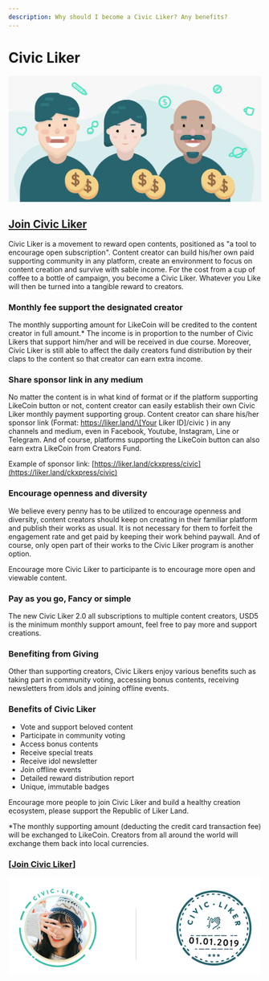 ```yaml
---
description: Why should I become a Civic Liker? Any benefits?
---
```


# Civic Liker

![](../../.gitbook/assets/likecoin_ad98_2point0-01.png)

## [**Join Civic Liker**](https://docs.like.co/user-guide/civic-liker/be-a-civic-liker)

Civic Liker is a movement to reward open contents, positioned as "a tool to encourage open subscription". Content creator can build his/her own paid supporting community in any platform, create an environment to focus on content creation and survive with sable income. For the cost from a cup of coffee to a bottle of campaign, you become a Civic Liker. Whatever you Like will then be turned into a tangible reward to creators.

### **Monthly fee support the designated creator**

The monthly supporting amount for LikeCoin will be credited to the content creator in full amount.\* The income is in proportion to the number of Civic Likers that support him/her and will be received in due course. Moreover, Civic Liker is still able to affect the daily creators fund distribution by their claps to the content so that creator can earn extra income.

### **Share sponsor link in any medium**

No matter the content is in what kind of format or if the platform supporting LikeCoin button or not, content creator can easily establish their own Civic Liker monthly payment supporting group. Content creator can share his/her sponsor link \(Format: https://liker.land/\[Your Liker ID\]/civic \) in any channels and medium, even in Facebook, Youtube, Instagram, Line or Telegram. And of course, platforms supporting the LikeCoin button can also earn extra LikeCoin from Creators Fund.

Example of sponsor link: [https://liker.land/ckxpress/civic](https://liker.land/ckxpress/civic)

### **Encourage openness and diversity**

We believe every penny has to be utilized to encourage openness and diversity, content creators should keep on creating in their familiar platform and publish their works as usual. It is not necessary for them to forfeit the engagement rate and get paid by keeping their work behind paywall. And of course, only open part of their works to the Civic Liker program is another option.

Encourage more Civic Liker to participante is to encourage more open and viewable content.

### Pay as you go, Fancy or simple

The new Civic Liker 2.0 all subscriptions to multiple content creators, USD5 is the minimum monthly support amount, feel free to pay more and support creations.

### **Benefiting from Giving**

Other than supporting creators, Civic Likers enjoy various benefits such as taking part in community voting, accessing bonus contents, receiving newsletters from idols and joining offline events.

### **Benefits of Civic Liker**

* Vote and support beloved content
* Participate in community voting
* Access bonus contents
* Receive special treats
* Receive idol newsletter
* Join offline events
* Detailed reward distribution report
* Unique, immutable badges

Encourage more people to join Civic Liker and build a healthy creation ecosystem, please support the Republic of Liker Land.

\*The monthly supporting amount \(deducting the credit card transaction fee\) will be exchanged to LikeCoin. Creators from all around the world will exchange them back into local currencies. 

### \[[Join **Civic Liker**](https://docs.like.co/user-guide/civic-liker/be-a-civic-liker)\]

![](../../.gitbook/assets/civic-liker.png)

